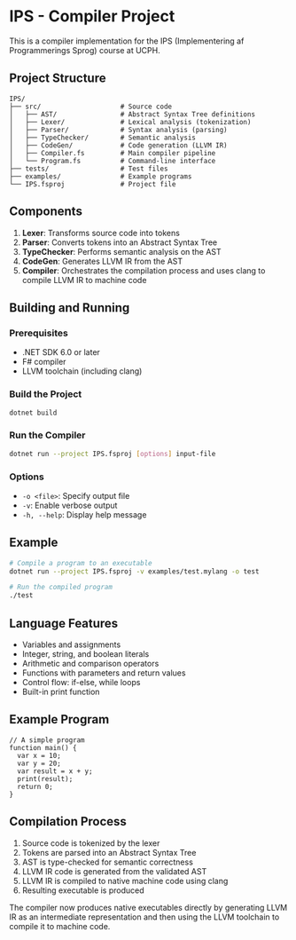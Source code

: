 # IPS - Compiler Project

This is a compiler implementation for the IPS (Implementering af Programmerings Sprog) course at UCPH.

## Project Structure

```
IPS/
├── src/                    # Source code
│   ├── AST/                # Abstract Syntax Tree definitions
│   ├── Lexer/              # Lexical analysis (tokenization)
│   ├── Parser/             # Syntax analysis (parsing)
│   ├── TypeChecker/        # Semantic analysis
│   ├── CodeGen/            # Code generation (LLVM IR)
│   ├── Compiler.fs         # Main compiler pipeline
│   └── Program.fs          # Command-line interface
├── tests/                  # Test files
├── examples/               # Example programs
└── IPS.fsproj              # Project file
```

## Components

1. **Lexer**: Transforms source code into tokens
2. **Parser**: Converts tokens into an Abstract Syntax Tree
3. **TypeChecker**: Performs semantic analysis on the AST
4. **CodeGen**: Generates LLVM IR from the AST
5. **Compiler**: Orchestrates the compilation process and uses clang to compile LLVM IR to machine code

## Building and Running

### Prerequisites

- .NET SDK 6.0 or later
- F# compiler
- LLVM toolchain (including clang)

### Build the Project

```bash
dotnet build
```

### Run the Compiler

```bash
dotnet run --project IPS.fsproj [options] input-file
```

### Options

- `-o <file>`: Specify output file
- `-v`: Enable verbose output
- `-h, --help`: Display help message

## Example

```bash
# Compile a program to an executable
dotnet run --project IPS.fsproj -v examples/test.mylang -o test

# Run the compiled program
./test
```

## Language Features

- Variables and assignments
- Integer, string, and boolean literals
- Arithmetic and comparison operators
- Functions with parameters and return values
- Control flow: if-else, while loops
- Built-in print function

## Example Program

```
// A simple program
function main() {
  var x = 10;
  var y = 20;
  var result = x + y;
  print(result);
  return 0;
}
```

## Compilation Process

1. Source code is tokenized by the lexer
2. Tokens are parsed into an Abstract Syntax Tree
3. AST is type-checked for semantic correctness
4. LLVM IR code is generated from the validated AST
5. LLVM IR is compiled to native machine code using clang
6. Resulting executable is produced

The compiler now produces native executables directly by generating LLVM IR as an intermediate representation and then using the LLVM toolchain to compile it to machine code.